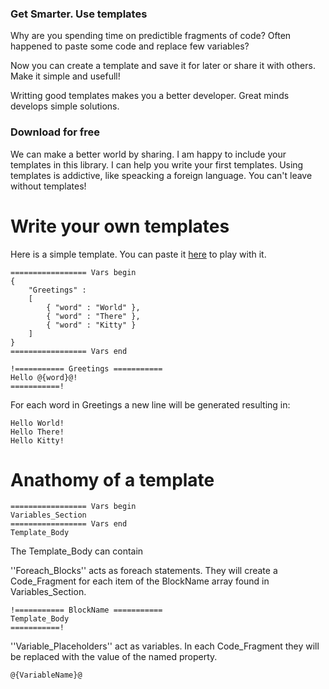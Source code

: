 ### Get Smarter. Use templates

Why are you spending time on predictible fragments of code? Often happened to paste some code and replace few variables?

Now you can create a template and save it for later or share it with others. Make it simple and usefull!

Writting good templates makes you a better developer. Great minds develops simple solutions.

### Download for free

We can make a better world by sharing. I am happy to include your templates in this library. I can help you write your first templates. Using templates is addictive, like speacking a foreign language. You can't leave without templates! 

# Write your own templates

Here is a simple template. You can paste it [here](https://profimedica.github.io/Templater/Advanced/index.html) to play with it.

```
================= Vars begin
{
	"Greetings" : 
	[
	    { "word" : "World" },
	    { "word" : "There" },
	    { "word" : "Kitty" }
	]
}
================= Vars end
		
!=========== Greetings ===========
Hello @{word}@!
===========!
```

For each word in Greetings a new line will be generated resulting in:

```
Hello World!
Hello There!
Hello Kitty!
```

# Anathomy of a template
```
================= Vars begin
Variables_Section
================= Vars end
Template_Body
```

The Template_Body can contain 

''Foreach_Blocks'' acts as foreach statements. They will create a Code_Fragment for each item of the BlockName array found in Variables_Section.

```
!=========== BlockName ===========
Template_Body
===========!
```

''Variable_Placeholders'' act as variables. In each Code_Fragment they will be replaced with the value of the named property.

```
@{VariableName}@
```
